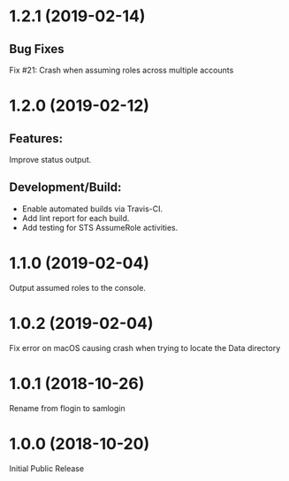 <a name="1.2.1"></a>
# 1.2.1 (2019-02-14)


## Bug Fixes
Fix #21: Crash when assuming roles across multiple accounts


<a name="1.2.0"></a>
# 1.2.0 (2019-02-12)


## Features:
Improve status output.

## Development/Build:
* Enable automated builds via Travis-CI.
* Add lint report for each build.
* Add testing for STS AssumeRole activities.



<a name="1.1.0"></a>
# 1.1.0 (2019-02-04)


Output assumed roles to the console.


<a name="1.0.2"></a>
# 1.0.2 (2019-02-04)


Fix error on macOS causing crash when trying to locate the Data directory


<a name="1.0.1"></a>
# 1.0.1 (2018-10-26)


Rename from flogin to samlogin


<a name="1.0.0"></a>
# 1.0.0 (2018-10-20)


Initial Public Release
